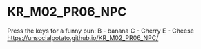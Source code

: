 # KR_M02_PR06_NPC
Press the keys for a funny pun:
B - banana
C - Cherry
E - Cheese
https://unsocialpotato.github.io/KR_M02_PR06_NPC/

